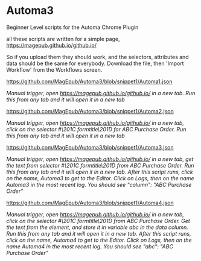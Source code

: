 # Automa3

Beginner Level scripts for the Automa Chrome Plugin

all these scripts are written for a simple page, <https://magepub.github.io/github.io/>

So if you upload them they should work, and the selectors, attributes and data should be the same for everybody.  Download the file, then 'Import Workflow' from the Workflows screen.

<https://github.com/MagEpub/Automa3/blob/snippet1/Automa1.json>

*Manual trigger, open <https://magepub.github.io/github.io/> in a new tab. Run this from any tab and it will open it in a new tab*

<https://github.com/MagEpub/Automa3/blob/snippet1/Automa2.json>

*Manual trigger, open <https://magepub.github.io/github.io/> in a new tab, click on the selector #\201C formtitle\201D for ABC Purchase Order.  Run this from any tab and it will open it in a new tab*

<https://github.com/MagEpub/Automa3/blob/snippet1/Automa3.json>

*Manual trigger, open <https://magepub.github.io/github.io/> in a new tab, get the text from selector #\201C formtitle\201D from ABC Purchase Order.  Run this from any tab and it will open it in a new tab.  After this script runs, click on the name, Automa3 to get to the Editor.  Click on Logs, then on the name Automa3 in the most recent log.  You should see  "column": "ABC Purchase Order"*

<https://github.com/MagEpub/Automa3/blob/snippet1/Automa4.json>

*Manual trigger, open <https://magepub.github.io/github.io/> in a new tab, click on the selector #\201C formtitle\201D from ABC Purchase Order.  Get the text from the element, and store it in variable abc in the data column.  Run this from any tab and it will open it in a new tab. After this script runs, click on the name, Automa4 to get to the Editor.  Click on Logs, then on the name Automa4 in the most recent log.  You should see  "abc": "ABC Purchase Order"*
